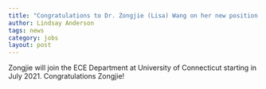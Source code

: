 ```yaml
---
title: "Congratulations to Dr. Zongjie (Lisa) Wang on her new position as an Assistant Professor of Electrical and Computer Engineering, University of Connecticut!"
author: Lindsay Anderson
tags: news
category: jobs
layout: post
---
```


Zongjie will join the ECE Department at University of Connecticut starting in July 2021. Congratulations Zongjie!